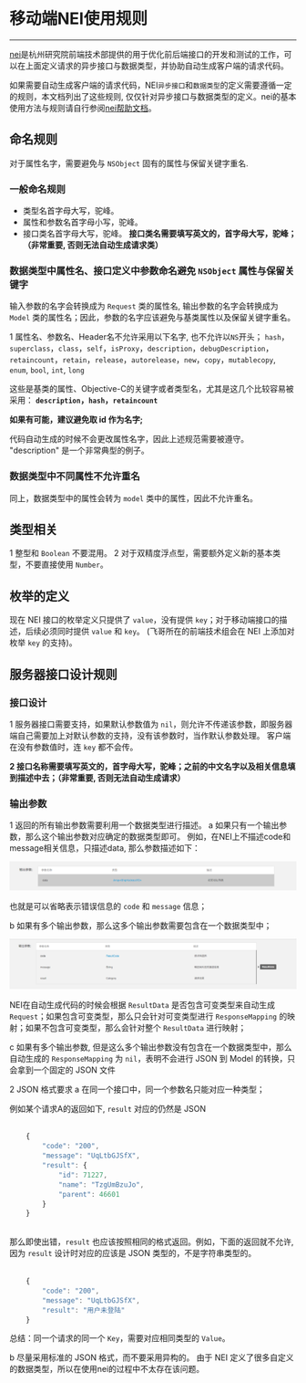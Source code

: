 # 移动端NEI使用规则

---

[nei](http://nei.hz.netease.com/)是杭州研究院前端技术部提供的用于优化前后端接口的开发和测试的工作，可以在上面定义请求的异步接口与数据类型，并协助自动生成客户端的请求代码。

如果需要自动生成客户端的请求代码，NEI`异步接口`和`数据类型`的定义需要遵循一定的规则，本文档列出了这些规则, 仅仅针对异步接口与数据类型的定义。nei的基本使用方法与规则请自行参阅[nei帮助文档](http://nei.hz.netease.com/manual)。


## 命名规则

对于属性名字，需要避免与 `NSObject` 固有的属性与保留关键字重名.

### 一般命名规则

+ 类型名首字母大写，驼峰。
+ 属性和参数名首字母小写，驼峰。
+ 接口类名首字母大写，驼峰。
**接口类名需要填写英文的，首字母大写，驼峰；（非常重要, 否则无法自动生成请求类）**


### 数据类型中属性名、接口定义中参数命名避免 `NSObject` 属性与保留关键字

输入参数的名字会转换成为 `Request` 类的属性名, 输出参数的名字会转换成为 `Model` 类的属性名；因此，参数的名字应该避免与基类属性以及保留关键字重名。

1 属性名、参数名、Header名不允许采用以下名字, 也不允许以`NS`开头；
`hash`，`superclass`，`class`，`self`，`isProxy`，`description`，`debugDescription`，`retaincount`，`retain`，`release`，`autorelease`，`new`，`copy`，`mutablecopy`, `enum`, `bool`, `int`, `long`

这些是基类的属性、Objective-C的关键字或者类型名，尤其是这几个比较容易被采用：
**`description`，`hash`，`retaincount`**

**如果有可能，建议避免取 id 作为名字;**

代码自动生成的时候不会更改属性名字，因此上述规范需要被遵守。 "description" 是一个非常典型的例子。

### 数据类型中不同属性不允许重名

同上，数据类型中的属性会转为 `model` 类中的属性，因此不允许重名。


## 类型相关
1 整型和 `Boolean` 不要混用。
2 对于双精度浮点型，需要额外定义新的基本类型，不要直接使用 `Number`。

## 枚举的定义
现在 NEI 接口的枚举定义只提供了 `value`，没有提供 `key`；对于移动端接口的描述，后续必须同时提供 `value` 和 `key`。 (飞哥所在的前端技术组会在 NEI 上添加对枚举 `key` 的支持)。


## 服务器接口设计规则

### 接口设计
1 服务器接口需要支持，如果默认参数值为 `nil`，则允许不传递该参数，即服务器端自己需要加上对默认参数的支持，没有该参数时，当作默认参数处理。
客户端在没有参数值时，连 `key` 都不会传。

**2 接口名称需要填写英文的，首字母大写，驼峰；之前的中文名字以及相关信息填到描述中去；（非常重要, 否则无法自动生成请求）**

### 输出参数
1 返回的所有输出参数需要利用一个数据类型进行描述。
a 如果只有一个输出参数，那么这个输出参数对应确定的数据类型即可。
例如，在NEI上不描述code和message相关信息，只描述data, 那么参数描述如下：

![img](Resources/outputData.png)

也就是可以省略表示错误信息的 `code` 和 `message` 信息；


b 如果有多个输出参数，那么这多个输出参数需要包含在一个数据类型中；

![img](Resources/resultData.png)

NEI在自动生成代码的时候会根据 `ResultData` 是否包含可变类型来自动生成 `Request`；如果包含可变类型，那么只会针对可变类型进行 `ResponseMapping` 的映射；如果不包含可变类型，那么会针对整个 `ResultData` 进行映射；

c 如果有多个输出参数, 但是这么多个输出参数没有包含在一个数据类型中，那么自动生成的 `ResponseMapping` 为 `nil`，表明不会进行 JSON 到 Model 的转换，只会拿到一个固定的 JSON 文件

2 JSON 格式要求
a 在同一个接口中，同一个参数名只能对应一种类型；

例如某个请求A的返回如下, `result` 对应的仍然是 JSON

```javascript

	{
		"code": "200",
		"message": "UqLtbGJSfX",
		"result": {
			"id": 71227,
			"name": "TzgUmBzuJo",
			"parent": 46601
		}
	}
	
```	

那么即使出错，`result` 也应该按照相同的格式返回。例如，下面的返回就不允许, 因为 `result` 设计时对应的应该是 JSON 类型的，不是字符串类型的。

```javascript

	{
		"code": "200",
		"message": "UqLtbGJSfX",
		"result": "用户未登陆"
	}

```	

总结：同一个请求的同一个 `Key`，需要对应相同类型的 `Value`。

b 尽量采用标准的 JSON 格式，而不要采用异构的。
由于 NEI 定义了很多自定义的数据类型，所以在使用nei的过程中不太存在该问题。
